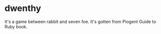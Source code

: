 dwenthy
=======
It's a game between rabbit and seven foe. It's gotten from Piogent Guide to Ruby book.
